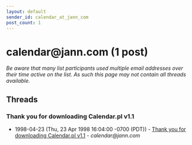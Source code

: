 ```yaml
---
layout: default
sender_id: calendar_at_jann_com
post_count: 1
---
```


# calendar<span>@</span>jann.com (1 post)

_Be aware that many list participants used multiple email addresses over their time active on the list. As such this page may not contain all threads available._

## Threads

### Thank you for downloading Calendar.pl v1.1
+ 1998-04-23 (Thu, 23 Apr 1998 16:04:00 -0700 (PDT)) - [Thank you for downloading Calendar.pl v1.1](/archive/1998/04/c7996f8682043f93c5f8c7475156146f6c56c452da6b17dfbb718d8491d93ec7) - _calendar@jann.com_


